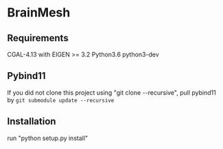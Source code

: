 # BrainMesh

## Requirements
CGAL-4.13 with EIGEN >= 3.2
Python3.6
python3-dev

## Pybind11

If you did not clone this project using "git clone --recursive", pull pybind11 by
`git submodule update --recursive`

## Installation

run "python setup.py install"

